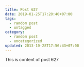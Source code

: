 ```yaml
---
title: Post 627
date: 2019-01-25T17:20:40+07:00
tags:
  - random post
  - untagged
category:
  - random post
  - uncategorized
updated: 2013-10-28T17:56:43+07:00
---
```

This is content of post 627